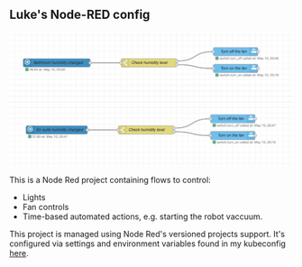 Luke's Node-RED config
---

![Example](./screenshot.png)

This is a Node Red project containing flows to control:

- Lights
- Fan controls
- Time-based automated actions, e.g. starting the robot vaccuum.

This project is managed using Node Red's versioned projects support. It's configured via settings and environment variables found in my kubeconfig [here](https://github.com/LukeChannings/kube-config/tree/master/apps/smart-home/node-red).
